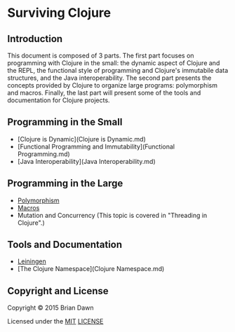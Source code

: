 # Surviving Clojure

## Introduction

This document is composed of 3 parts. The first part focuses on programming with Clojure in the small: the dynamic aspect of Clojure and the REPL, the functional style of programming and Clojure's immutabile data structures, and the Java interoperability. The second part presents the concepts provided by Clojure to organize large programs: polymorphism and macros. Finally, the last part will present some of the tools and documentation for Clojure projects.

## Programming in the Small

* [Clojure is Dynamic](Clojure is Dynamic.md)
* [Functional Programming and Immutability](Functional Programming.md)
* [Java Interoperability](Java Interoperability.md)

## Programming in the Large

* [Polymorphism](Polymorphism.md)
* [Macros](Macros.md)
* Mutation and Concurrency (This topic is covered in "Threading in Clojure".)

## Tools and Documentation

* [Leiningen](leiningen.md)
* [The Clojure Namespace](Clojure Namespace.md)

## Copyright and License

Copyright © 2015 Brian Dawn

Licensed under the [MIT](http://opensource.org/licenses/MIT) [LICENSE](LICENSE)
